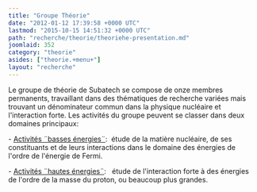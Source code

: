 ```yaml
---
title: "Groupe Théorie"
date: "2012-01-12 17:39:58 +0000 UTC"
lastmod: "2015-10-15 14:51:32 +0000 UTC"
path: "recherche/theorie/theoriehe-presentation.md"
joomlaid: 352
category: "theorie"
asides: ["theorie.+menu+"]
layout: "recherche"
---
```

Le groupe de théorie de Subatech se compose de onze membres permanents, travaillant dans des thématiques de recherche variées mais trouvant un dénominateur commun dans la physique nucléaire et l'interaction forte. Les activités du groupe peuvent se classer dans deux domaines principaux:

\- [Activités ¨basses énergies¨](index.php?option=com_content&view=article&id=382:theoriebe-presentation&catid=59:theorie-recherche):  étude de la matière nucléaire, de ses constituants et de leurs interactions dans le domaine des énergies de l'ordre de l'énergie de Fermi.

\- [Activités ¨hautes énergies¨](index.php?option=com_content&view=article&id=396:sous-groupe-hautes-energies&catid=59:theorie-recherche):   étude de l'interaction forte à des énergies de l'ordre de la masse du proton, ou beaucoup plus grandes.
